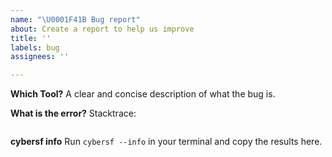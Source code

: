 ```yaml
---
name: "\U0001F41B Bug report"
about: Create a report to help us improve
title: ''
labels: bug
assignees: ''

---
```


**Which Tool?**
A clear and concise description of what the bug is.

**What is the error?**
Stacktrace:

```bash
```

**cybersf info**
Run `cybersf --info` in your terminal and copy the results here.

```bash
```

